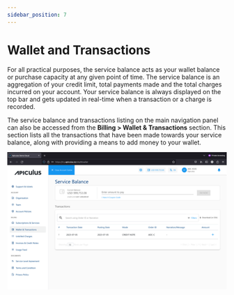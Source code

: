```yaml
---
sidebar_position: 7
---
```

# Wallet and Transactions

For all practical purposes, the service balance acts as your wallet balance or purchase capacity at any given point of time. The service balance is an aggregation of your credit limit, total payments made and the total charges incurred on your account. Your service balance is always displayed on the top bar and gets updated in real-time when a transaction or a charge is recorded.

The service balance and transactions listing on the main navigation panel can also be accessed from the **Billing > Wallet & Transactions** section. This section lists all the transactions that have been made towards your service balance, along with providing a means to add money to your wallet.

![# Wallet and Transactions](img/WalletandTransactions.png)




